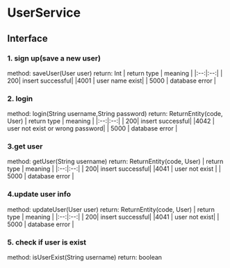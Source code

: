 # UserService
## Interface
### 1. sign up(save a new user)
method: saveUser(User user)
return: Int
| return type | meaning |
|:--:|:--:|
| 200| insert successful|
|4001 | user name exist|
| 5000 | database error |

### 2. login
method: login(String username,String password)
return: ReturnEntity(code, User)
| return type | meaning |
|:--:|:--:|
| 200| insert successful|
|4042 | user not exist or wrong password|
| 5000 | database error |

### 3.get user
method: getUser(String username)
return: ReturnEntity(code, User)
| return type | meaning |
|:--:|:--:|
| 200| insert successful|
|4041 | user not exist |
| 5000 | database error |

### 4.update user info
method: updateUser(User user)
return: ReturnEntity(code, User)
| return type | meaning |
|:--:|:--:|
| 200| insert successful|
|4041 | user not exist|
| 5000 | database error |

### 5. check if user is exist
method: isUserExist(String username)
return: boolean